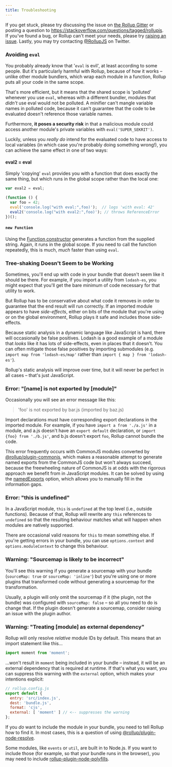 ```yaml
---
title: Troubleshooting
---
```


If you get stuck, please try discussing the issue on [the Rollup Gitter](https://gitter.im/rollup/rollup) or posting a question to https://stackoverflow.com/questions/tagged/rollupjs. If you've found a bug, or Rollup can't meet your needs, please try [raising an issue](https://github.com/rollup/rollup/issues). Lastly, you may try contacting [@RollupJS](https://twitter.com/RollupJS) on Twitter.

### Avoiding `eval`

You probably already know that '`eval` is evil', at least according to some people. But it's particularly harmful with Rollup, because of how it works – unlike other module bundlers, which wrap each module in a function, Rollup puts all your code in the same scope.

That's more efficient, but it means that the shared scope is 'polluted' whenever you use `eval`, whereas with a different bundler, modules that *didn't* use eval would not be polluted. A minifier can't mangle variable names in polluted code, because it can't guarantee that the code to be evaluated doesn't reference those variable names.

Furthermore, **it poses a security risk** in that a malicious module could access another module's private variables with `eval('SUPER_SEKRIT')`.

Luckily, unless you *really do* intend for the evaluated code to have access to local variables (in which case you're probably doing something wrong!), you can achieve the same effect in one of two ways:

#### eval2 = eval

Simply 'copying' `eval` provides you with a function that does exactly the same thing, but which runs in the global scope rather than the local one:

```js
var eval2 = eval;

(function () {
  var foo = 42;
  eval('console.log("with eval:",foo)');  // logs 'with eval: 42'
  eval2('console.log("with eval2:",foo)'); // throws ReferenceError
})();
```

#### `new Function`

Using the [Function constructor](https://developer.mozilla.org/en-US/docs/Web/JavaScript/Reference/Global_Objects/Function) generates a function from the supplied string. Again, it runs in the global scope. If you need to call the function repeatedly, this is much, *much* faster than using `eval`.


### Tree-shaking Doesn't Seem to be Working

Sometimes, you'll end up with code in your bundle that doesn't seem like it should be there. For example, if you import a utility from `lodash-es`, you might expect that you'll get the bare minimum of code necessary for that utility to work.

But Rollup has to be conservative about what code it removes in order to guarantee that the end result will run correctly. If an imported module appears to have *side-effects*, either on bits of the module that you're using or on the global environment, Rollup plays it safe and includes those side-effects.

Because static analysis in a dynamic language like JavaScript is hard, there will occasionally be false positives. Lodash is a good example of a module that *looks* like it has lots of side-effects, even in places that it doesn't. You can often mitigate those false positives by importing submodules (e.g. `import map from 'lodash-es/map'` rather than `import { map } from 'lodash-es'`).

Rollup's static analysis will improve over time, but it will never be perfect in all cases – that's just JavaScript.


### Error: "[name] is not exported by [module]"

Occasionally you will see an error message like this:

> 'foo' is not exported by bar.js (imported by baz.js)

Import declarations must have corresponding export declarations in the imported module. For example, if you have `import a from './a.js'` in a module, and a.js doesn't have an `export default` declaration, or `import {foo} from './b.js'`, and b.js doesn't export `foo`, Rollup cannot bundle the code.

This error frequently occurs with CommonJS modules converted by [@rollup/plugin-commonjs](https://github.com/rollup/plugins/tree/master/packages/commonjs), which makes a reasonable attempt to generate named exports from the CommonJS code but won't always succeed, because the freewheeling nature of CommonJS is at odds with the rigorous approach we benefit from in JavaScript modules. It can be solved by using the [namedExports](https://github.com/rollup/plugins/tree/master/packages/commonjs#custom-named-exports) option, which allows you to manually fill in the information gaps.


### Error: "this is undefined"

In a JavaScript module, `this` is `undefined` at the top level (i.e., outside functions). Because of that, Rollup will rewrite any `this` references to `undefined` so that the resulting behaviour matches what will happen when modules are natively supported.

There are occasional valid reasons for `this` to mean something else. If you're getting errors in your bundle, you can use `options.context` and `options.moduleContext` to change this behaviour.


### Warning: "Sourcemap is likely to be incorrect"

You'll see this warning if you generate a sourcemap with your bundle (`sourceMap: true` or `sourceMap: 'inline'`) but you're using one or more plugins that transformed code without generating a sourcemap for the transformation.

Usually, a plugin will only omit the sourcemap if it (the plugin, not the bundle) was configured with `sourceMap: false` – so all you need to do is change that. If the plugin doesn't generate a sourcemap, consider raising an issue with the plugin author.


### Warning: "Treating [module] as external dependency"

Rollup will only resolve *relative* module IDs by default. This means that an import statement like this…

```js
import moment from 'moment';
```

…won't result in `moment` being included in your bundle – instead, it will be an external dependency that is required at runtime. If that's what you want, you can suppress this warning with the `external` option, which makes your intentions explicit:

```js
// rollup.config.js
export default {
  entry: 'src/index.js',
  dest: 'bundle.js',
  format: 'cjs',
  external: [ 'moment' ] // <-- suppresses the warning
};
```

If you *do* want to include the module in your bundle, you need to tell Rollup how to find it. In most cases, this is a question of using [@rollup/plugin-node-resolve](https://github.com/rollup/plugins/tree/master/packages/node-resolve).

Some modules, like `events` or `util`, are built in to Node.js. If you want to include those (for example, so that your bundle runs in the browser), you may need to include [rollup-plugin-node-polyfills](https://github.com/ionic-team/rollup-plugin-node-polyfills).
